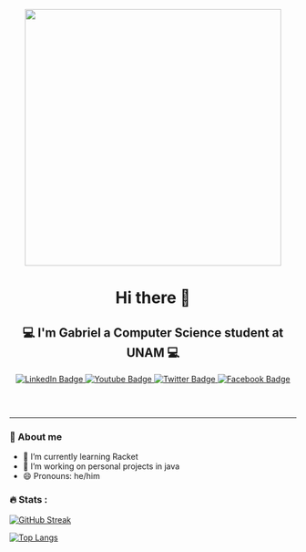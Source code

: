 <!-- BANNER GIFT DE INICIO -->
<p align="center">
  <img src="https://media.giphy.com/media/NKEt9elQ5cR68/giphy.gif" width="450"/><br>
</p>

<!-- SALUDO C: -->
<h1 align="center"> Hi there 👋 </h1>

<!-- PRESENTACION -->
<h2 align="center"> 💻 I'm Gabriel a Computer Science student at UNAM 💻</h2>

<!-- BOTONOES A REDES PERSONALES -->
<p align="center">
  <a href="https://www.linkedin.com/in/angel-gabriel-s%C3%A1nchez-pavia-689287283/">
    <img src="https://img.shields.io/badge/LinkedIn-blue?style=for-the-badge&logo=linkedin&logoColor=white" alt="LinkedIn Badge">
  </a>

  <a href="https://www.youtube.com/channel/UCUIXZE_3Zasu9J56gWsi45w">
    <img src="https://img.shields.io/badge/Youtube-red?style=for-the-badge&logo=youtube&logoColor=white" alt="Youtube Badge">
  </a>
  
  <a href="https://twitter.com/g4br13l2002">
    <img src="https://img.shields.io/badge/Twitter-black?style=for-the-badge&logo=twitter&logoColor=white" alt="Twitter Badge"/>
  </a>

  <a href="https://www.facebook.com/G4BR13L2002/">
    <img src="https://img.shields.io/badge/Facebook-blue?style=for-the-badge&logo=facebook&logoColor=white" alt="Facebook Badge"/>
  </a>
</p><br>

<!-- CONTADOR DE VISITAS -->
<p align="center">
  <img src="https://komarev.com/ghpvc/?username=Super-Gabriel&style=flat-square&color=blue" alt="">
<p>

<!-- GIFT DE SEPARACION -->
<!-- <p align="center">
  <img src="https://media.giphy.com/media/U3qYN8S0j3bpK/giphy.gif" width="1000" height="50"/>
</p> -->
---

### 📜 About me
  - 🌱 I’m currently learning Racket
  - 🔭 I’m working on personal projects in java
  - 😄 Pronouns: he/him

### 🔥 Stats :
[![GitHub Streak](http://github-readme-streak-stats.herokuapp.com?user=Super-Gabriel&theme=dark&background=000000)](https://git.io/streak-stats)

[![Top Langs](https://github-readme-stats.vercel.app/api/top-langs/?username=Super-Gabriel&layout=compact&theme=vision-friendly-dark)](https://github.com/anuraghazra/github-readme-stats)

<!--
**Super-Gabriel/Super-Gabriel** is a ✨ _special_ ✨ repository because its `README.md` (this file) appears on your GitHub profile.

Here are some ideas to get you started:

- 🔭 I’m currently working on ...
- 🌱 I’m currently learning ...
- 👯 I’m looking to collaborate on ...
- 🤔 I’m looking for help with ...
- 💬 Ask me about ...
- 📫 How to reach me: ...
- 😄 Pronouns: ...
- ⚡ Fun fact: ...
-->
